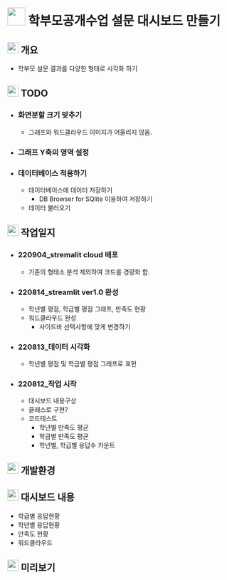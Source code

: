# <img src="https://raw.githubusercontent.com/FortAwesome/Font-Awesome/6.x/svgs/solid/chart-line.svg" width="40" height="40"> 학부모공개수업 설문 대시보드 만들기 

## <img src="https://raw.githubusercontent.com/FortAwesome/Font-Awesome/6.x/svgs/solid/star-of-life.svg" width="25" height="25"> 개요
- 학부모 설문 결과를 다양한 형태로 시각화 하기

## <img src="https://raw.githubusercontent.com/FortAwesome/Font-Awesome/6.x/svgs/solid/clipboard-check.svg" width="25" height="25"> TODO
- ### 화면분할 크기 맞추기
  - 그래프와 워드클라우드 이미지가 어울리지 않음.
- ### 그래프 Y축의 영역 설정 
- ### 데이터베이스 적용하기
  - 데이터베이스에 데이터 저장하기
    - DB Browser for SQlite 이용하여 저장하기
  - 데이터 불러오기


## <img src="https://raw.githubusercontent.com/FortAwesome/Font-Awesome/6.x/svgs/solid/pencil.svg" width="25" height="25"> 작업일지
- ### 220904_stremalit cloud 배포
  - 기존의 형태소 분석 제외하여 코드를 경량화 함.
- ### 220814_streamlit ver1.0 완성
  - 학년별 평점, 학급별 평점 그래프, 만족도 현황
  - 워드클라우드 완성
    - 사이드바 선택사항에 맞게 변경하기
  
- ### 220813_데이터 시각화
  - 학년별 평점 및 학급별 평점 그래프로 표현

- ### 220812_작업 시작 
  - 대시보드 내용구상
  - 클래스로 구현?
  - 코드테스트
    - 학년별 만족도 평균
    - 학급별 만족도 평균
    - 학년별, 학급별 응답수 카운트

## <img src="https://raw.githubusercontent.com/FortAwesome/Font-Awesome/6.x/svgs/solid/code.svg" width="25" height="25"> 개발환경


## <img src="https://raw.githubusercontent.com/FortAwesome/Font-Awesome/6.x/svgs/solid/gauge-high.svg" width="25" height="25"> 대시보드 내용
- 학급별 응답현황
- 학년별 응답현황
- 만족도 현황
- 워드클라우드

## <img src="https://raw.githubusercontent.com/FortAwesome/Font-Awesome/6.x/svgs/solid/image.svg" width="25" height="25"> 미리보기
